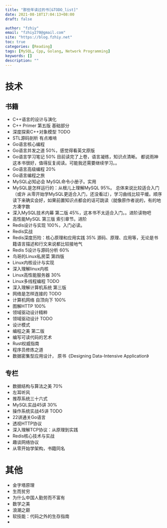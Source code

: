 ```yaml
---
title: "那些年读过的书[&TODO_list]"
date: 2021-08-18T17:04:13+08:00
draft: false

author: "fzhiy"
email: "fzhiy270@gmail.com"
site: "https://blog.fzhiy.net"
toc: true
categories: [Reading]
tags: [MySQL, Cpp, Golang, Network Programming]
keywords: []
description: ""
---
```



# 技术

## 书籍

- C++语言的设计与演化 
- C++ Primer 第五版  基础部分
- 深度探索C++对象模型  TODO
- STL源码剖析  有点难啃
- Go语言核心编程  
- Go语言并发之道 50%，感觉得看英文原版
- Go语言学习笔记 50%  目前读完了上卷，语言凝练，知识点清晰。 都说雨神这本书很好，值得反复阅读。可能我还需要继续学习。。
- Go语言高级编程 20%
- Go语言编程之旅
- MySQL必知必会   MySQL命令小册子。实用
- MySQL是怎样运行的：从根儿上理解MySQL 95%。 总体来说比较适合入门（或许 从零开始学MySQL更适合入门，还没看过），学习曲线比较平缓。顺序读下来确实会好，如果前置知识点都会的话可跳读（就像原作者说的，有的地方凑字数
- 深入MySQL技术内幕 第二版  45%，这本书不太适合入门。。进阶读物吧
- 高性能MySQL 第三版   索引章节。进阶
- Redis设计与实现 100%，入门必读。
- Redis实战 
- Redis深度历险：核心原理和应用实践 35%  源码、原理、应用等，无论是书籍语言描述和行文来说都比较接地气
- Redis 5设计与源码分析 60%
- 鸟哥的Linux私房菜  第四版
- Linux内核设计与实现
- 深入理解linux内核
- Linux高性能服务器 30%
- Linux多线程编程 TODO
- 深入理解计算机系统 第三版 
- 网络是怎样连接的 TODO
- 计算机网络 自顶向下 100%
- 图解HTTP 100%
- 领域驱动设计精粹
- 领域驱动设计 TODO
- 设计模式
- 编程之美 第二版
- 编写可读代码的艺术
- Rust权威指南
- 程序员修炼之道
- 数据密集型应用设计， 原书《Designing Data-Intensive Application》

## 专栏

- 数据结构与算法之美 70%
- 左耳听风
- 推荐系统三十六式
- MySQL实战45讲  30%
- 操作系统实战45讲 TODO
- 22讲通关Go语言
- 透视HTTP协议
- 深入理解TCP协议：从原理到实践
- Redis核心技术与实战
- 趣谈网络协议
- 从零开始学架构，书籍同名

# 其他

- 金字塔原理
- 生而贫穷
- 为什么中国人勤劳而不富有
- 数学之美
- 浪潮之巅
- 软技能：代码之外的生存指南
- 